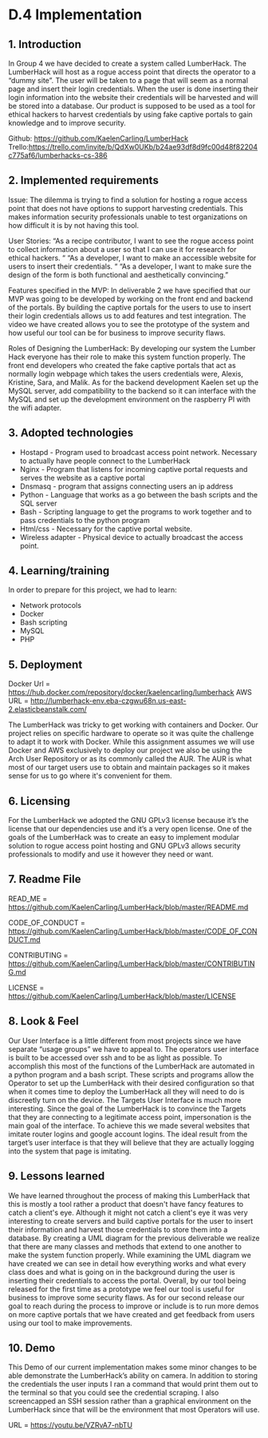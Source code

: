 # D.4 Implementation
## 1. Introduction
In Group 4 we have decided to create a system called LumberHack. The LumberHack will host as a rogue access point that directs the operator to a
“dummy site”. The user will be taken to a page that will seem as a normal page and insert their login credentials. When the user is done inserting their login information into the website their credentials will be harvested and will be stored into a database. Our product is supposed to be used as a tool for ethical hackers to harvest credentials by using fake captive portals to gain knowledge and to improve security.

Github: https://github.com/KaelenCarling/LumberHack
Trello:https://trello.com/invite/b/QdXw0UKb/b24ae93df8d9fc00d48f82204c775af6/lumberhacks-cs-386

## 2. Implemented requirements
Issue:
The dilemma is trying to find a solution for hosting a rogue access point that does not have options to support harvesting credentials. This makes information security professionals unable to test organizations on how difficult it is by not having this tool.

User Stories:
“As a recipe contributor, I want to see the rogue access point to collect information about a user so that I can use it for research for ethical hackers. “
 “As a developer, I want to make an accessible website for users to insert their credentials. “
“As a developer, I want to make sure the design of the form is both functional and aesthetically convincing.”

Features specified in the MVP:
In deliverable 2 we have specified that our MVP was going to be developed by working on the front end and backend of the portals. By building the captive portals for the users to use to insert their login credentials allows us to add features and test integration. The video we have created allows you to see the prototype of the system and how useful our tool can be for business to improve security flaws.


Roles of Designing the LumberHack:
By developing our system the Lumber Hack everyone has their role to make this system function properly. The front end developers who created the fake captive portals that act as normally login webpage which takes the users credentials  were, Alexis, Kristine, Sara, and Malik. As for the backend development Kaelen set up the MySQL server, add compatibility to the backend so it can interface with the MySQL and set up the development environment on the raspberry PI with the wifi adapter.


## 3. Adopted technologies
* Hostapd - Program used to broadcast access point network. Necessary to actually have people connect to the LumberHack
* Nginx - Program that listens for incoming captive portal requests and serves the website as a captive portal
* Dnsmasq - program that assigns connecting users an ip address
* Python - Language that works as a go between the bash scripts and the SQL server
* Bash - Scripting language to get the programs to work together and to pass credentials to the python program
* Html/css - Necessary for the captive portal website.
* Wireless adapter - Physical device to actually broadcast the access point.

## 4. Learning/training
In order to prepare for this project, we had to learn:
* Network protocols
* Docker
* Bash scripting
* MySQL
* PHP

## 5. Deployment
Docker Url = https://hub.docker.com/repository/docker/kaelencarling/lumberhack
AWS URL = http://lumberhack-env.eba-czgwu68n.us-east-2.elasticbeanstalk.com/

The LumberHack was tricky to get working with containers and Docker. Our project relies on specific hardware to operate so it was quite the challenge to adapt it to work with Docker. While this assignment assumes we will use Docker and AWS exclusively to deploy our project we also be using the Arch User Repository or as its commonly called the AUR. The AUR is what most of our target users use to obtain and maintain packages so it makes sense for us to go where it's convenient for them.

## 6. Licensing
For the LumberHack we adopted the GNU GPLv3 license because it’s the license that our dependencies use and it’s a very open license. One of the goals of the LumberHack was to create an easy to implement modular solution to rogue access point hosting and GNU GPLv3 allows security professionals to modify and use it however they need or want.

## 7. Readme File
READ_ME = https://github.com/KaelenCarling/LumberHack/blob/master/README.md

CODE_OF_CONDUCT =
https://github.com/KaelenCarling/LumberHack/blob/master/CODE_OF_CONDUCT.md
 
CONTRIBUTING = https://github.com/KaelenCarling/LumberHack/blob/master/CONTRIBUTING.md

LICENSE =
https://github.com/KaelenCarling/LumberHack/blob/master/LICENSE

## 8. Look & Feel
Our User Interface is a little different from most projects since we have separate “usage groups” we have to appeal to. The operators user interface is built to be accessed over ssh and to be as light as possible. To accomplish this most of the functions of the LumberHack are automated in a python program and a bash script. These scripts and programs allow the Operator to set up the LumberHack with their desired configuration so that when it comes time to deploy the LumberHack all they will need to do is discreetly turn on the device. The Targets User Interface is much more interesting. Since the goal of the LumberHack is to convince the Targets that they are connecting to a legitimate access point, impersonation is the main goal of the interface. To achieve this we made several websites that imitate router logins and google account logins. The ideal result from the target’s user interface is that they will believe that they are actually logging into the system that page is imitating.

## 9. Lessons learned
We have learned throughout the process of making this LumberHack that this is mostly a tool rather a product that doesn't have fancy features to catch a client's eye.  Although it might not catch a client's eye it was  very interesting to create servers and build captive portals for the user to insert their information and harvest those credentials to store them into a database. By creating a UML diagram for the previous deliverable  we realize that there are many classes and methods that extend to one another to make the system function properly. While examining the UML diagram we have created we can see in detail how everything works and what every class does and what is going on in the background during the user is inserting their credentials to access the portal. Overall, by our tool being released for the first time as a prototype we feel our tool is useful for business to improve some security flaws.
As for our second release our goal to reach during the process to improve or include is to  run more demos on more captive portals that we have created and get feedback from users using our tool to make improvements.

## 10. Demo
This Demo of our current implementation makes some minor changes to be able demonstrate the LumberHack’s ability on camera. In addition to storing the credentials the user inputs I ran a command that would print them out to the terminal so that you could see the credential scraping. I also screencapped an SSH session rather than a graphical environment on the LumberHack since that will be the environment that most Operators will use.

URL = https://youtu.be/VZRvA7-nbTU
